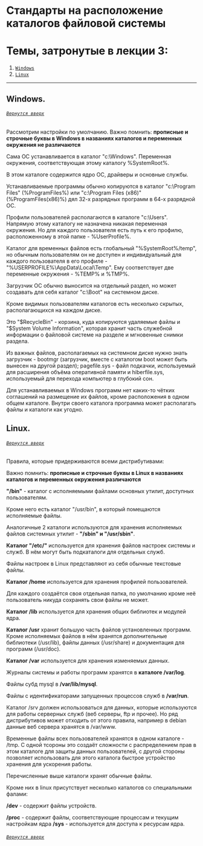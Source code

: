 # Стандарты на расположение каталогов файловой системы
# Темы, затронутые в лекции 3: 

1. [`Windows`](https://github.com/Shin0kari/System-administration/blob/main/lections/Lec3.%20File%20system%20directory%20layout%20standards.md#windows)
1. [`Linux`](https://github.com/Shin0kari/System-administration/blob/main/lections/Lec3.%20File%20system%20directory%20layout%20standards.md#linux)

***

## Windows.
###### [`Вернутся вверх`](https://github.com/Shin0kari/System-administration/blob/main/lections/Lec3.%20File%20system%20directory%20layout%20standards.md#%D1%82%D0%B5%D0%BC%D1%8B-%D0%B7%D0%B0%D1%82%D1%80%D0%BE%D0%BD%D1%83%D1%82%D1%8B%D0%B5-%D0%B2-%D0%BB%D0%B5%D0%BA%D1%86%D0%B8%D0%B8-3)

Рассмотрим настройки по умолчанию.
Важно помнить: **прописные и строчные буквы в Windows в названиях каталогов и переменных окружения не различаются**

Сама ОС устанавливается в каталог "c:\Windows". 
Переменная окружения, соответствующая этому каталогу %SystemRoot%. 

В этом каталоге содержится ядро ОС, драйверы и основные службы. 

Устанавливаемые программы обычно копируются в каталог "c:\Program Files" (%ProgramFiles%) или "c:\Program Files (x86)" 
(%ProgramFiles(x86)%) дял 32-х разрядных программ в 64-х разрядной ОС. 

Профили пользователей располагаются в каталоге "c:\Users".
Напрямую этому каталогу не назначена никакая переменная окружения. 
Но для каждого пользователя есть путь к его профилю, расположенному в этой папке - %UserProfile%.

Каталог для временных файлов есть глобальный "%SystemRoot%/temp", 
но обычным пользователям он не доступен и индивидуальный для каждого пользователя в его профиле - 
"%USERPROFILE%\AppData\Local\Temp". Ему соответствует две переменные окружения - %TEMP% и %TMP%.

Загрузчик ОС обычно выносится на отдельный раздел, но может создавать для себя каталог "c:\Boot" на системном диске. 

Кроме видимых пользователям каталогов есть несколько скрытых, располагающихся на каждом диске. 

Это "$RecycleBin" - корзина, куда копируются удаляемые файлы и "$System Volume Information", 
которая хранит часть служебной информации о файловой системе на разделе и мгновенные снимки раздела.

Из важных файлов, располагаемых на системном диске нужно знать загрузчик - bootmgr 
(загрузчик, вместе с каталогом boot может быть вынесен на другой раздел); 
pagefile.sys - файл подкачки, используемый для расширения объёма оперативной памяти и hiberfile.sys, 
используемый для перехода компьютер в глубокий сон.

Для устанавливаемых в Windows программ нет каких-то чётких соглашений на размещение их файлов, 
кроме расположения в одном общем каталоге. 
Внутри своего каталога программа может располагать файлы и каталоги как угодно.

## Linux.
###### [`Вернутся вверх`](https://github.com/Shin0kari/System-administration/blob/main/lections/Lec3.%20File%20system%20directory%20layout%20standards.md#%D1%82%D0%B5%D0%BC%D1%8B-%D0%B7%D0%B0%D1%82%D1%80%D0%BE%D0%BD%D1%83%D1%82%D1%8B%D0%B5-%D0%B2-%D0%BB%D0%B5%D0%BA%D1%86%D0%B8%D0%B8-3)

Правила, которые придерживаются всеми дистрибутивами:

Важно помнить: **прописные и строчные буквы в Linux в названиях каталогов и переменных окружения различаются**

**"/bin"** - каталог с исполняемыми файлами основных утилит, 
доступных пользователям. 

Кроме него есть каталог "/usr/bin", в который помещаются исполняемые файлы. 

Аналогичные 2 каталоги используются для хранения исполняемых файлов системных утилит - **"/sbin" и "/usr/sbin"**. 

**Каталог "/etc/"** используется для хранения файлов настроек системы и служб. 
В нём могут быть подкаталоги для отдельных служб.

Файлы настроек в Linux представляют из себя обычные текстовые файлы.

**Каталог /home** используется для хранения профилей пользователей. 

Для каждого создаётся своя отдельная папка, по умолчанию кроме неё пользователь никуда сохранять свои файлы не может.

**Каталог /lib** используется для хранения общих библиотек и модулей ядра.

**Каталог /usr** хранит большую часть файлов установленных программ. 
Кроме исполняемых файлов в нём хранятся дополнительные библиотеки (/usr/lib), 
файлы данных (/usr/share) и документация для программ (/usr/doc).

**Каталог /var** используется для хранения изменяемых данных.

Журналы системы и работы программ хранятся в **каталоге /var/log**.

Файлы субд mysql в **/var/lib/mysql**.

Файлы с идентификаторами запущенных процессов служб в **/var/run**.

Каталог /srv должен использоваться для данных, которые используются для работы серверных служб (веб серверы, ftp и прочее). 
Но ряд дистрибутивов может отходить от этого правила, например в debian данные веб сервера хранятся в /var/www.

Временные файлы всех пользователей хранятся в одном каталоге - /tmp. 
С одной тсороны это создаёт сложности с распределением прав в этом каталоге для защиты данных пользователей, 
с другой стороны позволяет использовать для этого каталога быстрое устройство хранения для ускорения работы.

Перечисленные выше каталоги хранят обычные файлы. 

Кроме них в linux присутствует несколько каталогов со специальными фалами:

**/dev** - содержит файлы устройств.

**/proc** - содержит файлы, соответствующие процессам и текущим настройкам ядра
**/sys** - используется для доступа к ресурсам ядра.

###### [`Вернутся вверх`](https://github.com/Shin0kari/System-administration/blob/main/lections/Lec3.%20File%20system%20directory%20layout%20standards.md#%D1%82%D0%B5%D0%BC%D1%8B-%D0%B7%D0%B0%D1%82%D1%80%D0%BE%D0%BD%D1%83%D1%82%D1%8B%D0%B5-%D0%B2-%D0%BB%D0%B5%D0%BA%D1%86%D0%B8%D0%B8-3)
